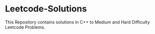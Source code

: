 # Leetcode-Solutions
This Repository contains solutions in C++ to Medium and Hard Difficulty Leetcode Problems.
